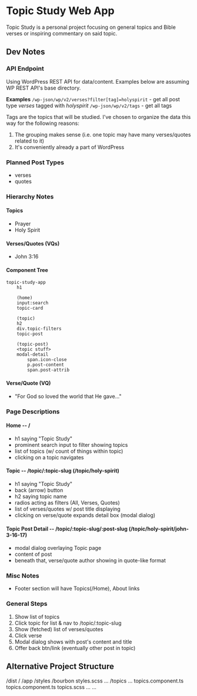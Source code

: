 # Topic Study Web App
Topic Study is a personal project focusing on general topics and Bible verses or inspiring commentary on said topic.

## Dev Notes
### API Endpoint
Using WordPress REST API for data/content. Examples below are assuming WP REST API's base directory.

**Examples**
`/wp-json/wp/v2/verses?filter[tag]=holyspirit` - get all post type *verses* tagged with *holyspirit*
`/wp-json/wp/v2/tags` - get all tags

Tags are the topics that will be studied. I've chosen to organize the data this way for the following reasons:
1. The grouping makes sense (i.e. one topic may have many verses/quotes related to it)
2. It's conveniently already a part of WordPress

### Planned Post Types
- verses
- quotes

### Hierarchy Notes
#### Topics
- Prayer
- Holy Spirit

#### Verses/Quotes (VQs)
- John 3:16

#### Component Tree
    topic-study-app
        h1
        
        (home)
        input:search
        topic-card

        (topic)
        h2
        div.topic-filters
        topic-post

        (topic-post)
        <topic stuff>
        modal-detail
            span.icon-close
            p.post-content
            span.post-attrib

#### Verse/Quote (VQ)
- "For God so loved the world that He gave..."

### Page Descriptions
#### Home -- /
- h1 saying "Topic Study"
- prominent search input to filter showing topics
- list of topics (w/ count of things within topic)
- clicking on a topic navigates

#### Topic -- /topic/:topic-slug (/topic/holy-spirit)
- h1 saying "Topic Study"
- back (arrow) button
- h2 saying topic name
- radios acting as filters (All, Verses, Quotes)
- list of verses/quotes w/ post title displaying
- clicking on verse/quote expands detail box (modal dialog)

#### Topic Post Detail -- /topic/:topic-slug/:post-slug (/topic/holy-spirit/john-3-16-17)
- modal dialog overlaying Topic page
- content of post
- beneath that, verse/quote author showing in quote-like format

### Misc Notes
- Footer section will have Topics(/Home), About links

### General Steps
1. Show list of topics
2. Click topic for list & nav to /topic/:topic-slug
3. Show (fetched) list of verses/quotes
4. Click verse
5. Modal dialog shows with post's content and title
6. Offer back btn/link (eventually other post in topic)

## Alternative Project Structure
/dist
    /
/app
    /styles
        /bourbon
        styles.scss
    ...
    /topics
        ...
        topics.component.ts
        topics.component.ts
        topics.scss
        ...
...
